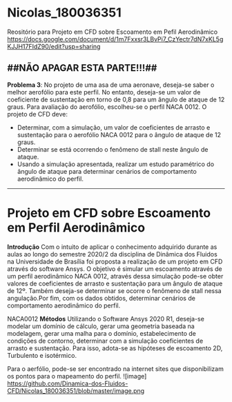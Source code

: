 # Nicolas_180036351
Reositório para Projeto em CFD sobre Escoamento em Pefil Aerodinâmico
https://docs.google.com/document/d/1m7Fxxsr3LBvPi7_CzYectr7dN7xKL5gKJJH17FIdZ90/edit?usp=sharing

##NÃO APAGAR ESTA PARTE!!!##
---
**Problema 3**: No projeto de uma asa de uma aeronave, deseja-se saber o melhor aerofólio para este perfil. No entanto, deseja-se um valor de coeficiente de sustentação em torno de 0,8 para um ângulo de ataque de 12 graus. Para avaliação do aerofólio, escolheu-se o perfil NACA 0012. O projeto de CFD deve:

- Determinar, com a simulação, um valor de coeficientes de arrasto e sustentação para o aerofólio NACA 0012 para o ângulo de ataque de 12 graus.
- Determinar se está ocorrendo o fenômeno de stall neste ângulo de ataque.
- Usando a simulação apresentada, realizar um estudo paramétrico do ângulo de ataque para determinar cenários de comportamento aerodinâmico do perfil.
---





# **Projeto em CFD sobre Escoamento em Perfil Aerodinâmico**

**Introdução**
Com o intuito de aplicar o conhecimento adquirido durante as aulas ao longo do semestre 2020/2 da disciplina de Dinâmica dos Fluidos na Universidade de Brasília foi proposta a realização de um projeto em CFD através do software Ansys. O objetivo é simular um escoamento através de um perfil aerodinâmico NACA 0012, através dessa simulação pode-se obter valores de coeficientes de arrasto e sustentação para um ângulo de ataque de 12º. Também deseja-se determinar se ocorre o fenômeno de stall nessa angulação.Por fim, com os dados obtidos, determinar cenários de comportamento aerodinâmico do perfil.

NACA0012
**Métodos**
Utilizando o Software Ansys 2020 R1, deseja-se modelar um domínio de cálculo, gerar uma geometria baseada na modelagem, gerar uma malha para o domínio, estabelecimento de condições de contorno, determinar com a simulação coeficientes de arrasto e sustentação. Para isso, adota-se as hipóteses de escoamento 2D, Turbulento e isotérmico.

Para o aerfólio, pode-se ser encontrado na internet sites que disponibilizam os pontos para o mapeamento do perfil.
![image] https://github.com/Dinamica-dos-Fluidos-CFD/Nicolas_180036351/blob/master/image.png

